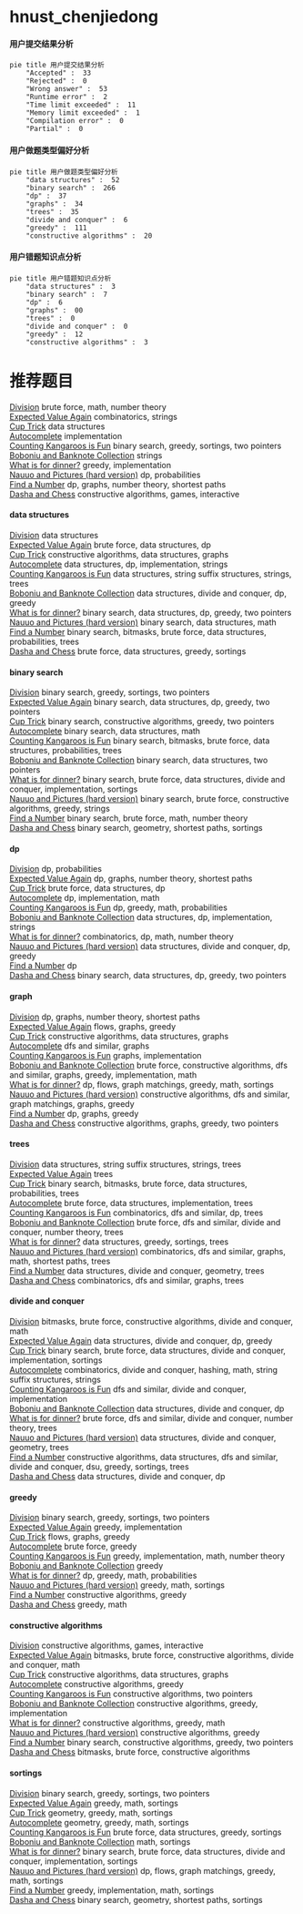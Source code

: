# hnust_chenjiedong
<!-- tabs:start -->
#### **用户提交结果分析**

```mermaid
pie title 用户提交结果分析
    "Accepted" :  33
    "Rejected" :  0
    "Wrong answer" :  53
    "Runtime error" :  2
    "Time limit exceeded" :  11
    "Memory limit exceeded" :  1
    "Compilation error" :  0
    "Partial" :  0
```
#### **用户做题类型偏好分析**

```mermaid
pie title 用户做题类型偏好分析
    "data structures" :  52
    "binary search" :  266
    "dp" :  37
    "graphs" :  34
    "trees" :  35
    "divide and conquer" :  6
    "greedy" :  111
    "constructive algorithms" :  20
```
#### **用户错题知识点分析**

```mermaid
pie title 用户错题知识点分析
    "data structures" :  3
    "binary search" :  7
    "dp" :  6
    "graphs" :  00
    "trees" :  0
    "divide and conquer" :  0
    "greedy" :  12
    "constructive algorithms" :  3
```
<!-- tabs:end -->
# 推荐题目
[Division](http://codeforces.com/problemset/problem/1444/A)		brute force,
                        math,
                        number theory		  
[Expected Value Again](http://codeforces.com/problemset/problem/1205/E)		combinatorics,
                        strings		  
[Cup Trick](http://codeforces.com/problemset/problem/420/D)		data structures		  
[Autocomplete](http://codeforces.com/problemset/problem/53/A)		implementation		  
[Counting Kangaroos is Fun](http://codeforces.com/problemset/problem/372/A)		binary search,
                        greedy,
                        sortings,
                        two pointers		  
[Boboniu and Banknote Collection](http://codeforces.com/problemset/problem/1394/E)		strings		  
[What is for dinner?](http://codeforces.com/problemset/problem/33/A)		greedy,
                        implementation		  
[Nauuo and Pictures (hard version)](http://codeforces.com/problemset/problem/1172/C2)		dp,
                        probabilities		  
[Find a Number](http://codeforces.com/problemset/problem/1070/A)		dp,
                        graphs,
                        number theory,
                        shortest paths		  
[Dasha and Chess](http://codeforces.com/problemset/problem/1100/D)		constructive algorithms,
                        games,
                        interactive		  
<!-- tabs:start -->
#### **data structures**
[Division](http://codeforces.com/problemset/problem/420/D)		data structures		  
[Expected Value Again](http://codeforces.com/problemset/problem/846/C)		brute force,
                        data structures,
                        dp		  
[Cup Trick](http://codeforces.com/problemset/problem/1439/B)		constructive algorithms,
                        data structures,
                        graphs		  
[Autocomplete](http://codeforces.com/problemset/problem/1473/D)		data structures,
                        dp,
                        implementation,
                        strings		  
[Counting Kangaroos is Fun](http://codeforces.com/problemset/problem/547/E)		data structures,
                        string suffix structures,
                        strings,
                        trees		  
[Boboniu and Banknote Collection](http://codeforces.com/problemset/problem/1442/D)		data structures,
                        divide and conquer,
                        dp,
                        greedy		  
[What is for dinner?](http://codeforces.com/problemset/problem/1492/C)		binary search,
                        data structures,
                        dp,
                        greedy,
                        two pointers		  
[Nauuo and Pictures (hard version)](http://codeforces.com/problemset/problem/1490/G)		binary search,
                        data structures,
                        math		  
[Find a Number](http://codeforces.com/problemset/problem/1479/D)		binary search,
                        bitmasks,
                        brute force,
                        data structures,
                        probabilities,
                        trees		  
[Dasha and Chess](http://codeforces.com/problemset/problem/1497/A)		brute force,
                        data structures,
                        greedy,
                        sortings		  
#### **binary search**
[Division](http://codeforces.com/problemset/problem/372/A)		binary search,
                        greedy,
                        sortings,
                        two pointers		  
[Expected Value Again](http://codeforces.com/problemset/problem/1492/C)		binary search,
                        data structures,
                        dp,
                        greedy,
                        two pointers		  
[Cup Trick](http://codeforces.com/problemset/problem/1463/D)		binary search,
                        constructive algorithms,
                        greedy,
                        two pointers		  
[Autocomplete](http://codeforces.com/problemset/problem/1490/G)		binary search,
                        data structures,
                        math		  
[Counting Kangaroos is Fun](http://codeforces.com/problemset/problem/1479/D)		binary search,
                        bitmasks,
                        brute force,
                        data structures,
                        probabilities,
                        trees		  
[Boboniu and Banknote Collection](http://codeforces.com/problemset/problem/1436/E)		binary search,
                        data structures,
                        two pointers		  
[What is for dinner?](http://codeforces.com/problemset/problem/1461/D)		binary search,
                        brute force,
                        data structures,
                        divide and conquer,
                        implementation,
                        sortings		  
[Nauuo and Pictures (hard version)](http://codeforces.com/problemset/problem/1493/C)		binary search,
                        brute force,
                        constructive algorithms,
                        greedy,
                        strings		  
[Find a Number](http://codeforces.com/problemset/problem/1487/D)		binary search,
                        brute force,
                        math,
                        number theory		  
[Dasha and Chess](http://codeforces.com/problemset/problem/1486/B)		binary search,
                        geometry,
                        shortest paths,
                        sortings		  
#### **dp**
[Division](http://codeforces.com/problemset/problem/1172/C2)		dp,
                        probabilities		  
[Expected Value Again](http://codeforces.com/problemset/problem/1070/A)		dp,
                        graphs,
                        number theory,
                        shortest paths		  
[Cup Trick](http://codeforces.com/problemset/problem/846/C)		brute force,
                        data structures,
                        dp		  
[Autocomplete](http://codeforces.com/problemset/problem/288/E)		dp,
                        implementation,
                        math		  
[Counting Kangaroos is Fun](http://codeforces.com/problemset/problem/1067/D)		dp,
                        greedy,
                        math,
                        probabilities		  
[Boboniu and Banknote Collection](http://codeforces.com/problemset/problem/1473/D)		data structures,
                        dp,
                        implementation,
                        strings		  
[What is for dinner?](http://codeforces.com/problemset/problem/1174/E)		combinatorics,
                        dp,
                        math,
                        number theory		  
[Nauuo and Pictures (hard version)](http://codeforces.com/problemset/problem/1442/D)		data structures,
                        divide and conquer,
                        dp,
                        greedy		  
[Find a Number](http://codeforces.com/problemset/problem/1198/D)		dp		  
[Dasha and Chess](http://codeforces.com/problemset/problem/1492/C)		binary search,
                        data structures,
                        dp,
                        greedy,
                        two pointers		  
#### **graph**
[Division](http://codeforces.com/problemset/problem/1070/A)		dp,
                        graphs,
                        number theory,
                        shortest paths		  
[Expected Value Again](http://codeforces.com/problemset/problem/884/F)		flows,
                        graphs,
                        greedy		  
[Cup Trick](http://codeforces.com/problemset/problem/1439/B)		constructive algorithms,
                        data structures,
                        graphs		  
[Autocomplete](https://codeforces.com/contest/528/problem/C)		dfs and similar,
                        graphs		  
[Counting Kangaroos is Fun](http://codeforces.com/problemset/problem/1428/B)		graphs,
                        implementation		  
[Boboniu and Banknote Collection](http://codeforces.com/problemset/problem/1487/C)		brute force,
                        constructive algorithms,
                        dfs and similar,
                        graphs,
                        greedy,
                        implementation,
                        math		  
[What is for dinner?](http://codeforces.com/problemset/problem/1437/C)		dp,
                        flows,
                        graph matchings,
                        greedy,
                        math,
                        sortings		  
[Nauuo and Pictures (hard version)](http://codeforces.com/problemset/problem/1470/D)		constructive algorithms,
                        dfs and similar,
                        graph matchings,
                        graphs,
                        greedy		  
[Find a Number](http://codeforces.com/problemset/problem/1476/C)		dp,
                        graphs,
                        greedy		  
[Dasha and Chess](http://codeforces.com/problemset/problem/1304/D)		constructive algorithms,
                        graphs,
                        greedy,
                        two pointers		  
#### **trees**
[Division](http://codeforces.com/problemset/problem/547/E)		data structures,
                        string suffix structures,
                        strings,
                        trees		  
[Expected Value Again](http://codeforces.com/problemset/problem/1188/A1)		trees		  
[Cup Trick](http://codeforces.com/problemset/problem/1479/D)		binary search,
                        bitmasks,
                        brute force,
                        data structures,
                        probabilities,
                        trees		  
[Autocomplete](http://codeforces.com/problemset/problem/1511/C)		brute force,
                        data structures,
                        implementation,
                        trees		  
[Counting Kangaroos is Fun](http://codeforces.com/problemset/problem/1499/F)		combinatorics,
                        dfs and similar,
                        dp,
                        trees		  
[Boboniu and Banknote Collection](http://codeforces.com/problemset/problem/1491/E)		brute force,
                        dfs and similar,
                        divide and conquer,
                        number theory,
                        trees		  
[What is for dinner?](http://codeforces.com/problemset/problem/1466/D)		data structures,
                        greedy,
                        sortings,
                        trees		  
[Nauuo and Pictures (hard version)](http://codeforces.com/problemset/problem/1495/D)		combinatorics,
                        dfs and similar,
                        graphs,
                        math,
                        shortest paths,
                        trees		  
[Find a Number](http://codeforces.com/problemset/problem/1303/G)		data structures,
                        divide and conquer,
                        geometry,
                        trees		  
[Dasha and Chess](http://codeforces.com/problemset/problem/1454/E)		combinatorics,
                        dfs and similar,
                        graphs,
                        trees		  
#### **divide and conquer**
[Division](http://codeforces.com/problemset/problem/1338/C)		bitmasks,
                        brute force,
                        constructive algorithms,
                        divide and conquer,
                        math		  
[Expected Value Again](http://codeforces.com/problemset/problem/1442/D)		data structures,
                        divide and conquer,
                        dp,
                        greedy		  
[Cup Trick](http://codeforces.com/problemset/problem/1461/D)		binary search,
                        brute force,
                        data structures,
                        divide and conquer,
                        implementation,
                        sortings		  
[Autocomplete](http://codeforces.com/problemset/problem/1466/G)		combinatorics,
                        divide and conquer,
                        hashing,
                        math,
                        string suffix structures,
                        strings		  
[Counting Kangaroos is Fun](http://codeforces.com/problemset/problem/1490/D)		dfs and similar,
                        divide and conquer,
                        implementation		  
[Boboniu and Banknote Collection](https://codeforces.com/contest/1483/problem/C)		data structures,
                        divide and conquer,
                        dp		  
[What is for dinner?](http://codeforces.com/problemset/problem/1491/E)		brute force,
                        dfs and similar,
                        divide and conquer,
                        number theory,
                        trees		  
[Nauuo and Pictures (hard version)](http://codeforces.com/problemset/problem/1303/G)		data structures,
                        divide and conquer,
                        geometry,
                        trees		  
[Find a Number](http://codeforces.com/problemset/problem/1494/D)		constructive algorithms,
                        data structures,
                        dfs and similar,
                        divide and conquer,
                        dsu,
                        greedy,
                        sortings,
                        trees		  
[Dasha and Chess](http://codeforces.com/problemset/problem/1482/E)		data structures,
                        divide and conquer,
                        dp		  
#### **greedy**
[Division](http://codeforces.com/problemset/problem/372/A)		binary search,
                        greedy,
                        sortings,
                        two pointers		  
[Expected Value Again](http://codeforces.com/problemset/problem/33/A)		greedy,
                        implementation		  
[Cup Trick](http://codeforces.com/problemset/problem/884/F)		flows,
                        graphs,
                        greedy		  
[Autocomplete](http://codeforces.com/problemset/problem/779/B)		brute force,
                        greedy		  
[Counting Kangaroos is Fun](http://codeforces.com/problemset/problem/1370/A)		greedy,
                        implementation,
                        math,
                        number theory		  
[Boboniu and Banknote Collection](http://codeforces.com/problemset/problem/1141/F1)		greedy		  
[What is for dinner?](http://codeforces.com/problemset/problem/1067/D)		dp,
                        greedy,
                        math,
                        probabilities		  
[Nauuo and Pictures (hard version)](http://codeforces.com/problemset/problem/1417/B)		greedy,
                        math,
                        sortings		  
[Find a Number](https://codeforces.com/contest/298/problem/D)		constructive algorithms,
                        greedy		  
[Dasha and Chess](http://codeforces.com/problemset/problem/569/B)		greedy,
                        math		  
#### **constructive algorithms**
[Division](http://codeforces.com/problemset/problem/1100/D)		constructive algorithms,
                        games,
                        interactive		  
[Expected Value Again](http://codeforces.com/problemset/problem/1338/C)		bitmasks,
                        brute force,
                        constructive algorithms,
                        divide and conquer,
                        math		  
[Cup Trick](http://codeforces.com/problemset/problem/1439/B)		constructive algorithms,
                        data structures,
                        graphs		  
[Autocomplete](https://codeforces.com/contest/298/problem/D)		constructive algorithms,
                        greedy		  
[Counting Kangaroos is Fun](http://codeforces.com/problemset/problem/618/F)		constructive algorithms,
                        two pointers		  
[Boboniu and Banknote Collection](http://codeforces.com/problemset/problem/1272/B)		constructive algorithms,
                        greedy,
                        implementation		  
[What is for dinner?](http://codeforces.com/problemset/problem/804/A)		constructive algorithms,
                        greedy,
                        math		  
[Nauuo and Pictures (hard version)](http://codeforces.com/problemset/problem/1493/A)		constructive algorithms,
                        greedy		  
[Find a Number](http://codeforces.com/problemset/problem/1463/D)		binary search,
                        constructive algorithms,
                        greedy,
                        two pointers		  
[Dasha and Chess](https://codeforces.com/contest/1456/problem/B)		bitmasks,
                        brute force,
                        constructive algorithms		  
#### **sortings**
[Division](http://codeforces.com/problemset/problem/372/A)		binary search,
                        greedy,
                        sortings,
                        two pointers		  
[Expected Value Again](http://codeforces.com/problemset/problem/1417/B)		greedy,
                        math,
                        sortings		  
[Cup Trick](https://codeforces.com/contest/1496/problem/C)		geometry,
                        greedy,
                        math,
                        sortings		  
[Autocomplete](http://codeforces.com/problemset/problem/1495/A)		geometry,
                        greedy,
                        math,
                        sortings		  
[Counting Kangaroos is Fun](http://codeforces.com/problemset/problem/1497/A)		brute force,
                        data structures,
                        greedy,
                        sortings		  
[Boboniu and Banknote Collection](http://codeforces.com/problemset/problem/1427/A)		math,
                        sortings		  
[What is for dinner?](http://codeforces.com/problemset/problem/1461/D)		binary search,
                        brute force,
                        data structures,
                        divide and conquer,
                        implementation,
                        sortings		  
[Nauuo and Pictures (hard version)](http://codeforces.com/problemset/problem/1437/C)		dp,
                        flows,
                        graph matchings,
                        greedy,
                        math,
                        sortings		  
[Find a Number](http://codeforces.com/problemset/problem/1473/A)		greedy,
                        implementation,
                        math,
                        sortings		  
[Dasha and Chess](http://codeforces.com/problemset/problem/1486/B)		binary search,
                        geometry,
                        shortest paths,
                        sortings		  
<!-- tabs:end -->
